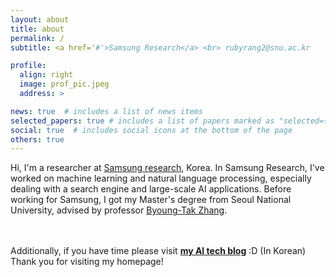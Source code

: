 ```yaml
---
layout: about
title: about
permalink: /
subtitle: <a href='#'>Samsung Research</a> <br> rubyrang2@snu.ac.kr

profile:
  align: right
  image: prof_pic.jpeg
  address: >

news: true  # includes a list of news items
selected_papers: true # includes a list of papers marked as "selected={true}"
social: true  # includes social icons at the bottom of the page
others: true
---
```


Hi, I'm a researcher at <a href="https://research.samsung.com/">Samsung research</a>, Korea.
In Samsung Research, I've worked on machine learning and natural language processing, especially dealing with a search engine and large-scale AI applications.
Before working for Samsung, I got my Master's degree from Seoul National University, 
advised by professor <a href="https://bi.snu.ac.kr/~btzhang/">Byoung-Tak Zhang</a>.

[//]: # (Nowadays, my primary research interest is to develop robustly reasoning AI beyond generalization. Especially, I’m)

[//]: # (interested in structured and disentangling inference with graph-based structure in NLP domain.)

<br><br>
Additionally, if you have time please visit <b><a href="https://ahjeong.tistory.com">my AI tech blog</a></b> :D (In Korean)
Thank you for visiting my homepage!
